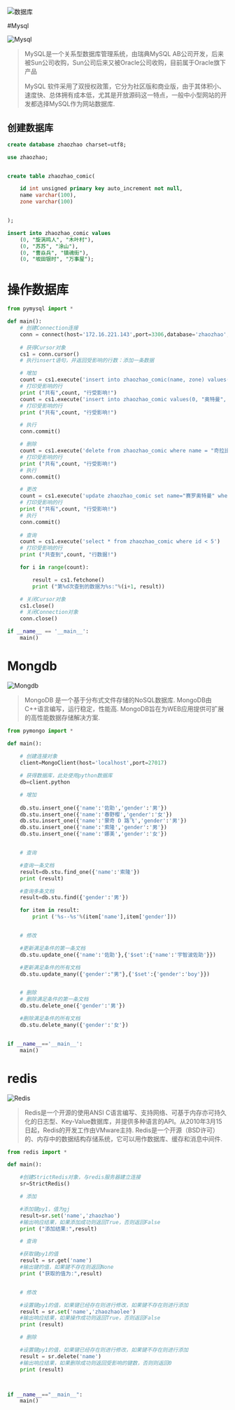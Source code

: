 ![数据库](http://upload-images.jianshu.io/upload_images/3203841-b29615ed32460878.png?imageMogr2/auto-orient/strip%7CimageView2/2/w/1240)


#Mysql

![Mysql](http://upload-images.jianshu.io/upload_images/3203841-4696f8fa9263edf9.png?imageMogr2/auto-orient/strip%7CimageView2/2/w/1240)


>MySQL是一个关系型数据库管理系统，由瑞典MySQL AB公司开发，后来被Sun公司收购，Sun公司后来又被Oracle公司收购，目前属于Oracle旗下产品
>
>MySQL 软件采用了双授权政策，它分为社区版和商业版，由于其体积小、速度快、总体拥有成本低，尤其是开放源码这一特点，一般中小型网站的开发都选择MySQL作为网站数据库.

## 创建数据库
```sql
create database zhaozhao charset=utf8;

use zhaozhao;


create table zhaozhao_comic(

	id int unsigned primary key auto_increment not null,
	name varchar(100),
	zone varchar(100) 


);

insert into zhaozhao_comic values
	(0, "旋涡鸣人", "木叶村"),
	(0, "苏苏", "涂山"),
	(0, "曹焱兵", "镇魂街"),
	(0, "坂田银时", "万事屋");


```

# 操作数据库
```python
from pymysql import *

def main():
    # 创建Connection连接
    conn = connect(host='172.16.221.143',port=3306,database='zhaozhao',user='root',password='root',charset='utf8')
    
    # 获得Cursor对象
    cs1 = conn.cursor()
    # 执行insert语句，并返回受影响的行数：添加一条数据

    # 增加
    count = cs1.execute('insert into zhaozhao_comic(name, zone) values("我爱罗", "风之国"),("奇拉比", "雷之国")')
    # 打印受影响的行
    print ("共有",count, "行受影响!")
    count = cs1.execute('insert into zhaozhao_comic values(0, "奥特曼", "M78星云")')
    # 打印受影响的行
    print ("共有",count, "行受影响!")

    # 执行
    conn.commit()

    # 删除
    count = cs1.execute('delete from zhaozhao_comic where name = "奇拉比" ')
    # 打印受影响的行
    print ("共有",count, "行受影响!")
    # 执行
    conn.commit()

    # 更改
    count = cs1.execute('update zhaozhao_comic set name="赛罗奥特曼" where name="奥特曼"')
    # 打印受影响的行
    print ("共有",count, "行受影响!")
    # 执行
    conn.commit()
    
    # 查询
    count = cs1.execute('select * from zhaozhao_comic where id < 5')
    # 打印受影响的行
    print ("共查到",count, "行数据!")

    for i in range(count):

        result = cs1.fetchone()
        print ("第%d次查到的数据为%s:"%(i+1, result))

    # 关闭Cursor对象
    cs1.close()
    # 关闭Connection对象
    conn.close()

if __name__ == '__main__':
    main()
```

# Mongdb


![Mongdb](http://upload-images.jianshu.io/upload_images/3203841-3028968e4f328024.png?imageMogr2/auto-orient/strip%7CimageView2/2/w/1240)



>MongoDB 是一个基于分布式文件存储的NoSQL数据库.
>MongoDB由C++语言编写，运行稳定，性能高.
>MongoDB旨在为WEB应用提供可扩展的高性能数据存储解决方案.


```python
from pymongo import *

def main():
    
    # 创建连接对象
    client=MongoClient(host='localhost',port=27017)

    # 获得数据库，此处使用python数据库
    db=client.python

    # 增加
    
    db.stu.insert_one({'name':'佐助','gender':'男'})
    db.stu.insert_one({'name':'春野樱','gender':'女'})
    db.stu.insert_one({'name':'蒙奇 D 路飞','gender':'男'})
    db.stu.insert_one({'name':'索隆','gender':'男'})
    db.stu.insert_one({'name':'娜美','gender':'女'})


    # 查询

    #查询一条文档
    result=db.stu.find_one({'name':'索隆'})
    print (result)

    #查询多条文档
    result=db.stu.find({'gender':'男'})

    for item in result:
        print ('%s--%s'%(item['name'],item['gender']))


    # 修改

    #更新满足条件的第一条文档
    db.stu.update_one({'name':'佐助'},{'$set':{'name':'宇智波佐助'}})

    #更新满足条件的所有文档
    db.stu.update_many({'gender':"男"},{'$set':{'gender':'boy'}})


    # 删除
    # 删除满足条件的第一条文档
    db.stu.delete_one({'gender':'男'})

    #删除满足条件的所有文档
    db.stu.delete_many({'gender':'女'})


if __name__=='__main__':
    main()


```
# redis


![Redis](http://upload-images.jianshu.io/upload_images/3203841-98b52c44821c6b13.png?imageMogr2/auto-orient/strip%7CimageView2/2/w/1240)


>Redis是一个开源的使用ANSI C语言编写、支持网络、可基于内存亦可持久化的日志型、Key-Value数据库，并提供多种语言的API。从2010年3月15日起，Redis的开发工作由VMware主持.
>Redis是一个开源（BSD许可）的、内存中的数据结构存储系统，它可以用作数据库、缓存和消息中间件.

```python
from redis import *

def main():

    #创建StrictRedis对象，与redis服务器建立连接
    sr=StrictRedis()

    # 添加

    #添加键py1，值为gj
    result=sr.set('name','zhaozhao')
    #输出响应结果，如果添加成功则返回True，否则返回False
    print ("添加结果:",result)

    # 查询

    #获取键py1的值
    result = sr.get('name')
    #输出键的值，如果键不存在则返回None
    print ("获取的值为:",result)


    # 修改

    #设置键py1的值，如果键已经存在则进行修改，如果键不存在则进行添加
    result = sr.set('name','zhaozhaolee')
    #输出响应结果，如果操作成功则返回True，否则返回False
    print (result)

    # 删除

    #设置键py1的值，如果键已经存在则进行修改，如果键不存在则进行添加
    result = sr.delete('name')
    #输出响应结果，如果删除成功则返回受影响的键数，否则则返回0
    print (result)



if __name__=="__main__":
	main()

```